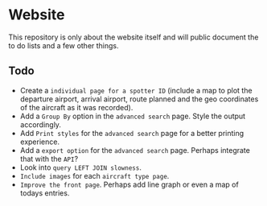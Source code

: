 # Website

This repository is only about the website itself and will public document the to do lists and a few other things.

## Todo

* Create a `individual page for a spotter ID` (include a map to plot the departure airport, arrival airport, route planned and the geo coordinates of the aircraft as it was recorded).
* Add a `Group By` option in the `advanced search` page. Style the output accordingly.
* Add `Print styles` for the `advanced search` page for a better printing experience.
* Add a `export option` for the `advanced search` page. Perhaps integrate that with the `API`?
* Look into `query LEFT JOIN slowness`.
* `Include images` for each `aircraft type page`.
* `Improve the front page`. Perhaps add line graph or even a map of todays entries.